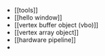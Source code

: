 - [[tools]]
- [[hello window]]
- [[vertex buffer object (vbo)]]
- [[vertex array object]]
- [[hardware pipeline]]
- 